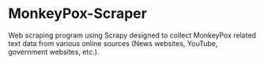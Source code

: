 # MonkeyPox-Scraper
Web scraping program using Scrapy designed to collect MonkeyPox related text data from various online sources (News websites, YouTube, government websites, etc.).
